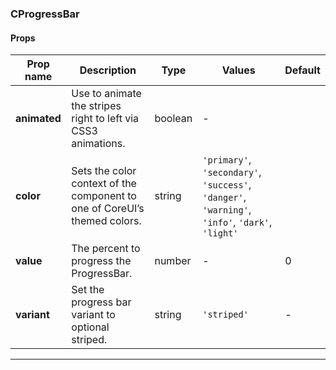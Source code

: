 ### CProgressBar

#### Props

| Prop name    | Description                                                               | Type    | Values                                                                                          | Default |
| ------------ | ------------------------------------------------------------------------- | ------- | ----------------------------------------------------------------------------------------------- | ------- |
| **animated** | Use to animate the stripes right to left via CSS3 animations.             | boolean | -                                                                                               |         |
| **color**    | Sets the color context of the component to one of CoreUI’s themed colors. | string  | `'primary'`, `'secondary'`, `'success'`, `'danger'`, `'warning'`, `'info'`, `'dark'`, `'light'` |         |
| **value**    | The percent to progress the ProgressBar.                                  | number  | -                                                                                               | 0       |
| **variant**  | Set the progress bar variant to optional striped.                         | string  | `'striped'`                                                                                     | -       |

---
